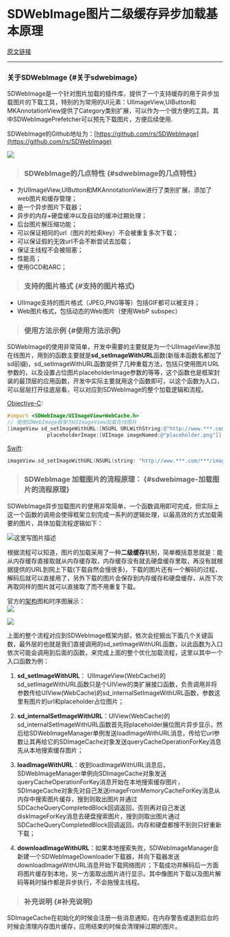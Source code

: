 # SDWebImage图片二级缓存异步加载基本原理

[原文链接](http://blog.csdn.net/cordova/article/details/54708029)

---

### 关于SDWebImage {#关于sdwebimage}

SDWebImage是一个针对图片加载的插件库，提供了一个支持缓存的用于异步加载图片的下载工具，特别的为常用的UI元素：UIImageView,UIButton和MKAnnotationView提供了Category类别扩展，可以作为一个很方便的工具。其中SDWebImagePrefetcher可以预先下载图片，方便后续使用.

SDWebImage的Github地址为：[https://github.com/rs/SDWebImage](https://github.com/rs/SDWebImage)

![](http://img.blog.csdn.net/20170124150746687?watermark/2/text/aHR0cDovL2Jsb2cuY3Nkbi5uZXQvY29yZG92YQ==/font/5a6L5L2T/fontsize/400/fill/I0JBQkFCMA==/dissolve/70/gravity/SouthEast)

> ### SDWebImage的几点特性 {#sdwebimage的几点特性}

* 为UIImageView,UIButton和MKAnnotationView进行了类别扩展，添加了web图片和缓存管理；
* 是一个异步图片下载器；
* 异步的内存+硬盘缓冲以及自动的缓冲过期处理；
* 后台图片解压缩功能；
* 可以保证相同的url（图片的检索key）不会被重复多次下载；
* 可以保证假的无效url不会不断尝试去加载；
* 保证主线程不会被阻塞；
* 性能高；
* 使用GCD和ARC；

> ### 支持的图片格式 {#支持的图片格式}

* UIImage支持的图片格式（JPEG,PNG等等）包括GIF都可以被支持；
* Web图片格式，包括动态的Web图片（使用WebP subspec）

> ### 使用方法示例 {#使用方法示例}

SDWebImage的使用非常简单，开发中需要的主要就是为一个UIImageView添加在线图片，用到的函数主要就是**sd\_setImageWithURL**函数\(新版本函数名都加了sd前缀\)，sd\_setImageWithURL函数提供了几种重载方法，包括只使用图片URL参数的，以及设置占位图片placeholderImage参数的等等，这个函数也是框架封装的最顶层的应用函数，开发中实际主要就用这个函数即可，以这个函数为入口，可以层层打开往底层看，可以对应到SDWebImage的整个加载逻辑和流程。

[Objective-C](http://lib.csdn.net/base/objective-c):

```objectivec
#import <SDWebImage/UIImageView+WebCache.h>
// 使用SDWebImage框架为UIImageView加载在线图片
[imageView sd_setImageWithURL:[NSURL URLWithString:@"http://www.***.com/***/image.jpg"]
             placeholderImage:[UIImage imageNamed:@"placeholder.png"]];
```

[Swift](http://lib.csdn.net/base/swift):

```swift
imageView.sd_setImageWithURL(NSURL(string: "http://www.***.com/***/image.jpg"), placeholderImage:UIImage(imageNamed:"placeholder.png"))
```

> ### SDWebImage 加载图片的流程原理： {#sdwebimage-加载图片的流程原理}

SDWebImage异步加载图片的使用非常简单，一个函数调用即可完成，但实际上这一个函数的调用会使得框架立刻完成一系列的逻辑处理，以最高效的方式加载需要的图片，具体加载流程逻辑如下：

![](http://img.blog.csdn.net/20161110152911554 "这里写图片描述")

根据流程可以知道，图片的加载采用了一种**二级缓存**机制，简单概括意思就是：能从内存缓存直接取就从内存缓存取，内存缓存没有就去硬盘缓存里取，再没有就根据提供的URL到网上下载\(下载自然会慢很多\)，下载的图片还有一个解码的过程，解码后就可以直接用了，另外下载的图片会保存到内存缓存和硬盘缓存，从而下次再取同样的图片就可以直接取了而不用重复下载。

官方的[架构](http://lib.csdn.net/base/architecture)图和时序图展示：  
![](https://github.com/rs/SDWebImage/raw/master/Docs/SDWebImageClassDiagram.png)

![](https://github.com/rs/SDWebImage/raw/master/Docs/SDWebImageSequenceDiagram.png)

上面的整个流程对应到SDWebImage框架内部，依次会挖掘出下面几个关键函数，最外层的也就是我们直接调用的sd\_setImageWithURL函数，以此函数为入口依次可能会调用到后面的函数，来完成上面的整个优化加载流程，这里以其中一个入口函数为例：

1. **sd\_setImageWithURL**： UIImageView\(WebCache\)的sd\_setImageWithURL函数只是个UIView的类扩展接口函数，负责调用并将参数传给UIView\(WebCache\)的sd\_internalSetImageWithURL函数，参数这里有图片的url和placeholder占位图片；

2. **sd\_internalSetImageWithURL**：UIView\(WebCache\)的sd\_internalSetImageWithURL函数首先将placeholder展位图片异步显示，然后给SDWebImageManager单例发送loadImageWithURL消息，传给它url参数让其再给它的SDImageCache对象发送queryCacheOperationForKey消息先从本地搜索缓存图片；

3. **loadImageWithURL**：收到loadImageWithURL消息后，SDWebImageManager单例向SDImageCache对象发送queryCacheOperationForKey消息开始在本地搜索缓存图片，SDImageCache对象先对自己发送imageFromMemoryCacheForKey消息从内存中搜索图片缓存，搜到则取出图片并通过SDCacheQueryCompletedBlock回调返回，否则再对自己发送diskImageForKey消息去硬盘搜索图片，搜到则取出图片通过SDCacheQueryCompletedBlock回调返回，内存和硬盘都搜不到则只好重新下载；

4. **downloadImageWithURL**：如果本地搜索失败，SDWebImageManager会新建一个SDWebImageDownloader下载器，并向下载器发送downloadImageWithURL消息开始下载网络图片；下载成功并解码后一方面将图片缓存到本地，另一方面取出图片进行显示。其中像图片下载以及图片解码等耗时操作都是异步执行，不会拖慢主线程。

> ### 补充说明 {#补充说明}

SDImageCache在初始化的时候会注册一些消息通知，在内存警告或退到后台的时候会清理内存图片缓存，应用结束的时候会清理掉过期的图片。

